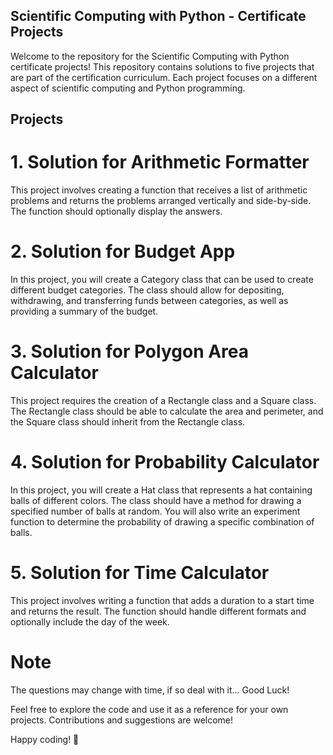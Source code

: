 ## Scientific Computing with Python - Certificate Projects
Welcome to the repository for the Scientific Computing with Python certificate projects! This repository contains solutions to five projects that are part of the certification curriculum. Each project focuses on a different aspect of scientific computing and Python programming.

## Projects
# 1. Solution for Arithmetic Formatter
This project involves creating a function that receives a list of arithmetic problems and returns the problems arranged vertically and side-by-side. The function should optionally display the answers.

# 2. Solution for Budget App
In this project, you will create a Category class that can be used to create different budget categories. The class should allow for depositing, withdrawing, and transferring funds between categories, as well as providing a summary of the budget.

# 3. Solution for Polygon Area Calculator
This project requires the creation of a Rectangle class and a Square class. The Rectangle class should be able to calculate the area and perimeter, and the Square class should inherit from the Rectangle class.

# 4. Solution for Probability Calculator
In this project, you will create a Hat class that represents a hat containing balls of different colors. The class should have a method for drawing a specified number of balls at random. You will also write an experiment function to determine the probability of drawing a specific combination of balls.

# 5. Solution for Time Calculator
This project involves writing a function that adds a duration to a start time and returns the result. The function should handle different formats and optionally include the day of the week.

# Note
The questions may change with time, if so deal with it… Good Luck!

Feel free to explore the code and use it as a reference for your own projects. Contributions and suggestions are welcome!

Happy coding! 🚀
